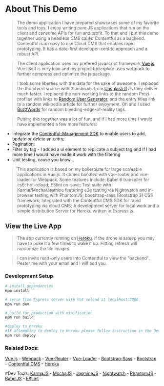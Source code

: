 # About This Demo

> The demo application I have prepared showcases some of my favorite tools and toys.  I enjoy writing pure JS applications that run on the client and consume APIs for fun and profit. To that end I put this demo together using a headless CMS called Contentful as a backend.  Contentful is an easy to use Cloud CMS that enables rapid prototyping. It has a data-first developer-centric approach and a robust API.  

> The client application uses my prefered javascript framework [Vue.js](http://vuejs.org/guide/).  Vue itself is very lean and my project boilerplate uses webpack to further compress and optimize the js package. 

> I took some liberties with the data for the sake of awesome.  I replaced the thumbnail source with thumbnails from [Unsplash It](https://unsplash.it/) as they deliver much faster.  I replaced the non-working links to the random Prezi profiles with links to [Random User Generator](https://randomuser.me/), and the entry titles link to a random wikipedia article for further enjoyment.  Oh and I used [BuzzWords](https://github.com/wooorm/buzzwords) for random bleeding-edge-of-reality tags.

> Putting this together was a lot of fun, and if I had more time I would have implemented a few more features: 
- Integrate the [Contentful-Management SDK](https://www.npmjs.com/package/contentful-management) to enable users to add, update or delete an entry;  
- Pagination; 
- Filter by tag - I added a ui element to replicate a subject tag and if I had more time I would have made it work with the filtering
- Unit testing, cause you know...

> This application is based on my boilerplate for large scaleable applications in Vue.js. It comes bundled with vue-router and vue-loader for Webpack. Some features include: Babel 6 transpiler for es6; hot-reload; ESlint on-save; Test suite with Karma/Mocha/Jasmine featuring e2e testing via Nightwatch and in-browser testing with PhantomJS; bootstrap-sass (Bootstrap 3) CSS framework; Integrated with the Contentful CMS SDK for rapid prototyping via cloud CMS; A development server for local work and a simple distribution Server for Heroku written in Express.js. 

## View the Live App

> The app currently running on [Heroku](https://preziapp.herokuapp.com/).  If the drone is asleep you may have to poke it a few times to wake it up.  Hitting refresh will randomize the tile images.

> I can invite read-only users into Contentful to view the "backend".  Pester me with your email and I will add you.

### Development Setup

``` bash
# install dependencies
npm install

# serve from Express server with hot reload at localhost:8080
npm run dev

# build for production with minification
npm run build

#deploy to heroku
#If attempting to deploy to Heroku please follow instruction in the Dev center for setting up a new app.
npm run deploy

```

### Related Docs:
[Vue.js](http://vuejs.org/guide/) - 
[Webpack](https://webpack.github.io/docs/what-is-webpack.html) - 
[Vue-Router](http://vuejs.github.io/vue-router/en/index.html) - 
[Vue-Loader](http://vuejs.github.io/vue-loader) - 
[Bootstrap-Sass](https://github.com/twbs/bootstrap-sass) - 
[Bootstrap](http://bootstrapdocs.com/v3.0.3/docs/css/) -
[Contentful CMS](https://www.contentful.com/developers/docs/) -
[Heroku](https://devcenter.heroku.com/)

#Dev Tools:
[KarmaJS](https://karma-runner.github.io/0.13/index.html) - 
[MochaJS](https://mochajs.org/) - 
[JasmineJS](http://jasmine.github.io/2.4/introduction.html) - 
[Nightwatch](http://nightwatchjs.org/) - 
[PhantomJS](http://phantomjs.org/) - 
[BabelJS](https://babeljs.io/) - 
[ESLint](http://eslint.org/) -

